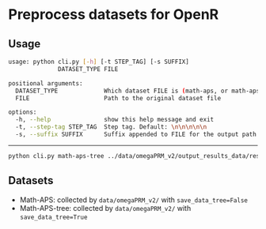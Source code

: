 # Preprocess datasets for OpenR

## Usage

```bash
usage: python cli.py [-h] [-t STEP_TAG] [-s SUFFIX]
              DATASET_TYPE FILE

positional arguments:
  DATASET_TYPE             Which dataset FILE is (math-aps, or math-aps-tree)
  FILE                     Path to the original dataset file

options:
  -h, --help               show this help message and exit
  -t, --step-tag STEP_TAG  Step tag. Default: \n\n\n\n\n
  -s, --suffix SUFFIX      Suffix appended to FILE for the output path. Default: new
```

---

```bash
python cli.py math-aps-tree ../data/omegaPRM_v2/output_results_data/results_part_1/math-aps-v2.jsonl
```

## Datasets

- Math-APS: collected by `data/omegaPRM_v2/` with `save_data_tree=False`
- Math-APS-tree: collected by `data/omegaPRM_v2/` with `save_data_tree=True`
